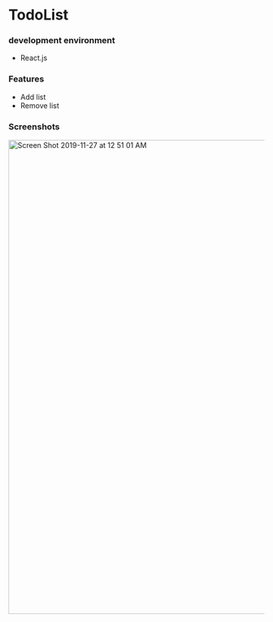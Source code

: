 # TodoList

### development environment
- React.js

### Features
- Add list
- Remove list

### Screenshots
<img width="933" alt="Screen Shot 2019-11-27 at 12 51 01 AM" src="https://user-images.githubusercontent.com/33794732/69649269-22a8d580-10b0-11ea-92c4-c34b4abf5356.png">

